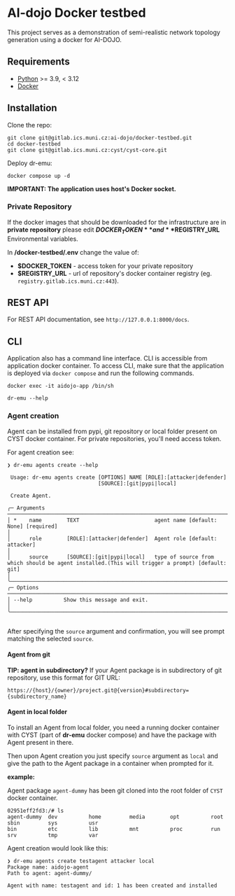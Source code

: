 # AI-dojo Docker testbed
This project serves as a demonstration of semi-realistic network topology generation using a docker for AI-DOJO.

## Requirements
- [Python](https://www.python.org/) >= 3.9, < 3.12
- [Docker](https://docs.docker.com/engine/install/)

## Installation
Clone the repo:
```shell
git clone git@gitlab.ics.muni.cz:ai-dojo/docker-testbed.git
cd docker-testbed
git clone git@gitlab.ics.muni.cz:cyst/cyst-core.git
```

Deploy dr-emu:
```shell
docker compose up -d
```

**IMPORTANT: The application uses host's Docker socket.**

### Private Repository
If the docker images that should be downloaded for the infrastructure are in **private repository** please edit 
**$DOCKER_TOKEN** and **$REGISTRY_URL** Environmental variables.

In **/docker-testbed/.env** change the value of: 
-   **$DOCKER_TOKEN** - access token for your private repository 
-   **$REGISTRY_URL** - url of repository's docker container registry (eg. `registry.gitlab.ics.muni.cz:443`).

## REST API
For REST API documentation, see `http://127.0.0.1:8000/docs`.

## CLI
Application also has a command line interface. CLI is accessible from application docker container. To access CLI, make sure that the application is deployed via
`docker compose` and run the following commands. 

```
docker exec -it aidojo-app /bin/sh
```
```
dr-emu --help
```

### Agent creation
Agent can be installed from pypi, git repository or local folder present on CYST docker container. For private 
repositories, you'll need access token.

For agent creation see:
```
❯ dr-emu agents create --help
                                                                                                                                                                                                                                    
 Usage: dr-emu agents create [OPTIONS] NAME [ROLE]:[attacker|defender]                                                                                                                                                              
                             [SOURCE]:[git|pypi|local]                                                                                                                                                                              
                                                                                                                                                                                                                                    
 Create Agent.                                                                                                                                                                                                                      
                                                                                                                                                                                                                                    
╭─ Arguments ──────────────────────────────────────────────────────────────────────────────────────────────────────────────────────────────────────────────────────────────────────────────────────────────────────────────────────╮
│ *    name        TEXT                        agent name [default: None] [required]                                                                                                                                               │
│      role        [ROLE]:[attacker|defender]  Agent role [default: attacker]                                                                                                                                                      │
│      source      [SOURCE]:[git|pypi|local]   type of source from which should be agent installed.(This will trigger a prompt) [default: git]                                                                                     │
╰──────────────────────────────────────────────────────────────────────────────────────────────────────────────────────────────────────────────────────────────────────────────────────────────────────────────────────────────────╯
╭─ Options ────────────────────────────────────────────────────────────────────────────────────────────────────────────────────────────────────────────────────────────────────────────────────────────────────────────────────────╮
│ --help          Show this message and exit.                                                                                                                                                                                      │
╰──────────────────────────────────────────────────────────────────────────────────────────────────────────────────────────────────────────────────────────────────────────────────────────────────────────────────────────────────╯


```
After specifying the `source` argument and confirmation, you will see prompt matching the selected `source`.

#### Agent from git
**TIP: agent in subdirectory?**
If your Agent package is in subdirectory of git repository, use this format for GIT URL:
```
https://{host}/{owner}/project.git@{version}#subdirectory={subdirectory_name}
```

#### Agent in local folder
To install an Agent from local folder, you need a running docker container with CYST (part of **dr-emu** docker compose) and 
have the package with Agent present in there.

Then upon Agent creation you just specify `source` argument as `local` and give the path to the Agent package in a 
container when prompted for it.

**example:**

Agent package `agent-dummy` has been git cloned into the root folder of `CYST` docker container.
```
02951eff2fd3:/# ls
agent-dummy  dev          home         media        opt          root         sbin         sys          usr
bin          etc          lib          mnt          proc         run          srv          tmp          var
```

Agent creation would look like this:
```
❯ dr-emu agents create testagent attacker local
Package name: aidojo-agent
Path to agent: agent-dummy/

Agent with name: testagent and id: 1 has been created and installed

```